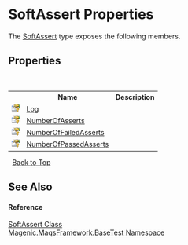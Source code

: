 # SoftAssert Properties
 

The <a href="MAQS_4/BaseTest_AUTOGENERATED/SoftAssert_Class">SoftAssert</a> type exposes the following members.


## Properties
&nbsp;<table><tr><th></th><th>Name</th><th>Description</th></tr><tr><td>![Protected property](media/protproperty.gif "Protected property")</td><td><a href="MAQS_4/BaseTest_AUTOGENERATED/SoftAssert-Log_Property">Log</a></td><td /></tr><tr><td>![Protected property](media/protproperty.gif "Protected property")</td><td><a href="MAQS_4/BaseTest_AUTOGENERATED/SoftAssert-NumberOfAsserts_Property">NumberOfAsserts</a></td><td /></tr><tr><td>![Protected property](media/protproperty.gif "Protected property")</td><td><a href="MAQS_4/BaseTest_AUTOGENERATED/SoftAssert-NumberOfFailedAsserts_Property">NumberOfFailedAsserts</a></td><td /></tr><tr><td>![Protected property](media/protproperty.gif "Protected property")</td><td><a href="MAQS_4/BaseTest_AUTOGENERATED/SoftAssert-NumberOfPassedAsserts_Property">NumberOfPassedAsserts</a></td><td /></tr></table>&nbsp;
<a href="#softassert-properties">Back to Top</a>

## See Also


#### Reference
<a href="MAQS_4/BaseTest_AUTOGENERATED/SoftAssert_Class">SoftAssert Class</a><br /><a href="MAQS_4/BaseTest_AUTOGENERATED/Magenic-MaqsFramework-BaseTest_Namespace">Magenic.MaqsFramework.BaseTest Namespace</a><br />